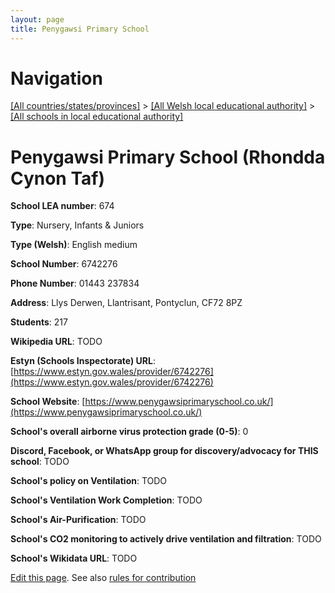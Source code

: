 ```yaml
---
layout: page
title: Penygawsi Primary School
---
```

# Navigation

[[All countries/states/provinces]](../../..) > [[All Welsh local educational authority]](../..) > [[All schools in local educational authority]](..)

# Penygawsi Primary School (Rhondda Cynon Taf)

**School LEA number**: 674

**Type**: Nursery, Infants & Juniors

**Type (Welsh)**: English medium

**School Number**: 6742276

**Phone Number**: 01443 237834

**Address**: Llys Derwen, Llantrisant, Pontyclun, CF72 8PZ

**Students**: 217

**Wikipedia URL**: TODO

**Estyn (Schools Inspectorate) URL**: [https://www.estyn.gov.wales/provider/6742276](https://www.estyn.gov.wales/provider/6742276)

**School Website**: [https://www.penygawsiprimaryschool.co.uk/](https://www.penygawsiprimaryschool.co.uk/)

**School's overall airborne virus protection grade (0-5)**: 0

**Discord, Facebook, or WhatsApp group for discovery/advocacy for THIS school**: TODO

**School's policy on Ventilation**: TODO

**School's Ventilation Work Completion**: TODO

**School's Air-Purification**: TODO

**School's CO2 monitoring to actively drive ventilation and filtration**: TODO

**School's Wikidata URL**: TODO




[Edit this page](https://github.com/ventilate-schools/Wales/edit/prif/./Rhondda_Cynon_Taf/Penygawsi_Primary_School.md). See also [rules for contribution](../../../contribution-rules/)